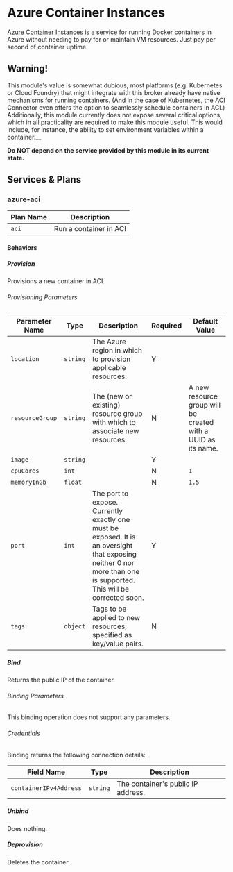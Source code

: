 # Azure Container Instances

[Azure Container Instances](https://azure.microsoft.com/en-us/services/container-instances/) is a service for running Docker containers in Azure without needing to pay for or maintain VM resources. Just pay per second of container uptime.

## Warning!

This module's value is somewhat dubious, most platforms (e.g. Kubernetes or Cloud Foundry) that might integrate with this broker already have native mechanisms for running containers. (And in the case of Kubernetes, the ACI Connector even offers the option to seamlessly schedule containers in ACI.) Additionally, this module currently does not expose several critical options, which in all practicality are required to make this module useful. This would include, for instance, the ability to set environment variables within a container.__

__Do NOT depend on the service provided by this module in its current state.__

## Services & Plans

### azure-aci

| Plan Name | Description |
|-----------|-------------|
| `aci` | Run a container in ACI |

#### Behaviors

##### Provision
  
Provisions a new container in ACI.

###### Provisioning Parameters

| Parameter Name | Type | Description | Required | Default Value |
|----------------|------|-------------|----------|---------------|
| `location` | `string` | The Azure region in which to provision applicable resources. | Y | |
| `resourceGroup` | `string` | The (new or existing) resource group with which to associate new resources. | N | A new resource group will be created with a UUID as its name. |
| `image` | `string` || Y ||
| `cpuCores` | `int` || N | `1` |
| `memoryInGb` | `float` || N | `1.5` |
| `port` | `int` | The port to expose. Currently exactly one must be exposed. It is an oversight that exposing neither 0 nor more than one is supported. This will be corrected soon. | Y ||
| `tags` | `object` | Tags to be applied to new resources, specified as key/value pairs. | N | |
  
##### Bind
  
Returns the public IP of the container.

###### Binding Parameters

This binding operation does not support any parameters.

###### Credentials

Binding returns the following connection details:

| Field Name | Type | Description |
|------------|------|-------------|
| `containerIPv4Address` | `string` | The container's public IP address. |

##### Unbind

Does nothing.
  
##### Deprovision

Deletes the container.
